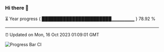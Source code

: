 ### Hi there 👋

⏳ Year progress { ███████████████████████▁▁▁▁▁▁▁ } 78.92 %

---

⏰ Updated on Mon, 16 Oct 2023 01:09:01 GMT

![Progress Bar CI](https://github.com/liununu/liununu/workflows/Progress%20Bar%20CI/badge.svg)
